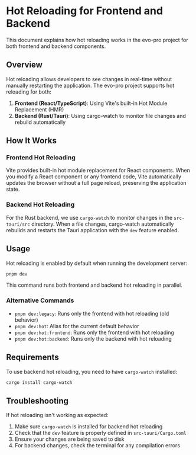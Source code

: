 # Hot Reloading for Frontend and Backend

This document explains how hot reloading works in the evo-pro project for both frontend and backend components.

## Overview

Hot reloading allows developers to see changes in real-time without manually restarting the application. The evo-pro project supports hot reloading for both:

1. **Frontend (React/TypeScript)**: Using Vite's built-in Hot Module Replacement (HMR)
2. **Backend (Rust/Tauri)**: Using cargo-watch to monitor file changes and rebuild automatically

## How It Works

### Frontend Hot Reloading

Vite provides built-in hot module replacement for React components. When you modify a React component or any frontend code, Vite automatically updates the browser without a full page reload, preserving the application state.

### Backend Hot Reloading

For the Rust backend, we use `cargo-watch` to monitor changes in the `src-tauri/src` directory. When a file changes, cargo-watch automatically rebuilds and restarts the Tauri application with the `dev` feature enabled.

## Usage

Hot reloading is enabled by default when running the development server:

```bash
pnpm dev
```

This command runs both frontend and backend hot reloading in parallel.

### Alternative Commands

- `pnpm dev:legacy`: Runs only the frontend with hot reloading (old behavior)
- `pnpm dev:hot`: Alias for the current default behavior
- `pnpm dev:hot:frontend`: Runs only the frontend with hot reloading
- `pnpm dev:hot:backend`: Runs only the backend with hot reloading

## Requirements

To use backend hot reloading, you need to have `cargo-watch` installed:

```bash
cargo install cargo-watch
```

## Troubleshooting

If hot reloading isn't working as expected:

1. Make sure `cargo-watch` is installed for backend hot reloading
2. Check that the `dev` feature is properly defined in `src-tauri/Cargo.toml`
3. Ensure your changes are being saved to disk
4. For backend changes, check the terminal for any compilation errors